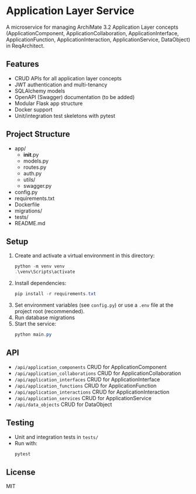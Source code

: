 # Application Layer Service

A microservice for managing ArchiMate 3.2 Application Layer concepts (ApplicationComponent, ApplicationCollaboration, ApplicationInterface, ApplicationFunction, ApplicationInteraction, ApplicationService, DataObject) in ReqArchitect.

## Features
- CRUD APIs for all application layer concepts
- JWT authentication and multi-tenancy
- SQLAlchemy models
- OpenAPI (Swagger) documentation (to be added)
- Modular Flask app structure
- Docker support
- Unit/integration test skeletons with pytest

## Project Structure
- app/
  - __init__.py
  - models.py
  - routes.py
  - auth.py
  - utils/
  - swagger.py
- config.py
- requirements.txt
- Dockerfile
- migrations/
- tests/
- README.md

## Setup
1. Create and activate a virtual environment in this directory:
   ```powershell
   python -m venv venv
   .\venv\Scripts\activate
   ```
2. Install dependencies:
   ```powershell
   pip install -r requirements.txt
   ```
3. Set environment variables (see `config.py`) or use a `.env` file at the project root (recommended).
4. Run database migrations
5. Start the service:
   ```powershell
   python main.py
   ```

## API
- `/api/application_components` CRUD for ApplicationComponent
- `/api/application_collaborations` CRUD for ApplicationCollaboration
- `/api/application_interfaces` CRUD for ApplicationInterface
- `/api/application_functions` CRUD for ApplicationFunction
- `/api/application_interactions` CRUD for ApplicationInteraction
- `/api/application_services` CRUD for ApplicationService
- `/api/data_objects` CRUD for DataObject

## Testing
- Unit and integration tests in `tests/`
- Run with:
   ```powershell
   pytest
   ```

## License
MIT

